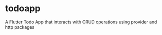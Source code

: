 # todoapp

A Flutter Todo App that interacts with CRUD operations using provider and http packages

